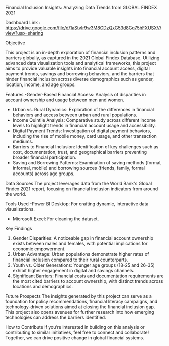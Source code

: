 Financial Inclusion Insights: Analyzing Data Trends from GLOBAL FINDEX 2021

Dashboard Link : https://drive.google.com/file/d/1aStvIr9w3M8GDzQxG53d8Gq75hFXUSXV/view?usp=sharing

Objective

This project is an in-depth exploration of financial inclusion patterns and barriers globally, as captured in the 2021 Global Findex Database. Utilizing advanced data visualization tools and analytical frameworks, this project aims to provide valuable insights into financial account access, digital payment trends, savings and borrowing behaviors, and the barriers that hinder financial inclusion across diverse demographics such as gender, location, income, and age groups.

 Features
-Gender-Based Financial Access: Analysis of disparities in account ownership and usage between men and women.
- Urban vs. Rural Dynamics: Exploration of the differences in financial behaviors and access between urban and rural populations.
- Income Quintile Analysis: Comparative study across different income levels to highlight trends in financial account usage and accessibility.
- Digital Payment Trends: Investigation of digital payment behaviors, including the rise of mobile money, card usage, and other transaction mediums.
- Barriers to Financial Inclusion: Identification of key challenges such as cost, documentation, trust, and geographical barriers preventing broader financial participation.
- Saving and Borrowing Patterns: Examination of saving methods (formal, informal, mobile) and borrowing sources (friends, family, formal accounts) across age groups.

Data Sources
The project leverages data from the World Bank's Global Findex 2021 report, focusing on financial inclusion indicators from around the world.

Tools Used
-Power BI Desktop: For crafting dynamic, interactive data visualizations.
- Microsoft Excel: For cleaning the dataset.

Key Findings
1. Gender Disparities: A noticeable gap in financial account ownership exists between males and females, with potential implications for economic empowerment.
2. Urban Advantage: Urban populations demonstrate higher rates of financial inclusion compared to their rural counterparts.
3. Youth vs. Older Generations: Younger age groups (18-25 and 26-35) exhibit higher engagement in digital and savings channels.
4. Significant Barriers: Financial costs and documentation requirements are the most cited barriers to account ownership, with distinct trends across locations and demographics.

 Future Prospects
The insights generated by this project can serve as a foundation for policy recommendations, financial literacy campaigns, and technology-driven solutions aimed at closing the financial inclusion gap. This project also opens avenues for further research into how emerging technologies can address the barriers identified.

How to Contribute
If you’re interested in building on this analysis or contributing to similar initiatives, feel free to connect and collaborate! Together, we can drive positive change in global financial systems.



 




